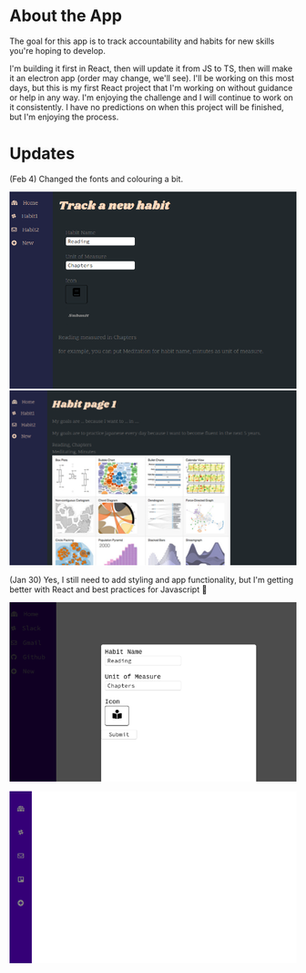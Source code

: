 # About the App

The goal for this app is to track accountability and habits for new skills you're hoping to develop. 

I'm building it first in React, then will update it from JS to TS, then will make it an electron app (order may change, we'll see). I'll be working on this most days, but this is my first React project that I'm working on without guidance or help in any way. I'm enjoying the challenge and I will continue to work on it consistently. I have no predictions on when this project will be finished, but I'm enjoying the process. 


# Updates
(Feb 4)
Changed the fonts and colouring a bit.

![new habit](./public/images/feb4-newhabit.png)
![habit page](./public/images/feb4-habit.png)


(Jan 30)
Yes, I still need to add styling and app functionality, but I'm getting better with React and best practices for Javascript :cherry_blossom:

![larger window](./public/images/large-screen.png)

![smaller window](./public/images/small.png)

